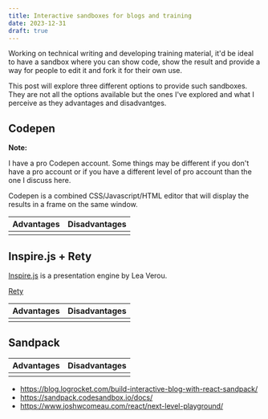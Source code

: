 ```yaml
---
title: Interactive sandboxes for blogs and training
date: 2023-12-31
draft: true
---
```


Working on technical writing and developing training material, it'd be ideal to have a sandbox where you can show code, show the result and provide a way for people to edit it and fork it for their own use.

This post will explore three different options to provide such sandboxes. They are not all the options available but the ones I've explored and what I perceive as they advantages and disadvantges.

## Codepen

<div class="message note">
  <p><strong>Note:</strong></p>
  <p>I have a pro Codepen account. Some things may be different if you don't have a pro account or if you have a different level of pro account than the one I discuss here.
</div>

Codepen is a combined CSS/Javascript/HTML editor that will display the results in a frame on the same window.

| Advantages | Disadvantages |
| ---  | ---  |
|||

## Inspire.js + Rety

[Inspire.js](https://inspirejs.org/) is a presentation engine by Lea Verou.

[Rety](https://lea.verou.me/2022/07/rety/)

| Advantages | Disadvantages |
| ---  | ---  |
|||

## Sandpack

| Advantages | Disadvantages |
| ---  | ---  |
|||

* <https://blog.logrocket.com/build-interactive-blog-with-react-sandpack/>
* <https://sandpack.codesandbox.io/docs/>
* <https://www.joshwcomeau.com/react/next-level-playground/>
